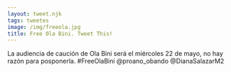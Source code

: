 ```yaml
---
layout: tweet.njk
tags: tweetes
image: /img/freeola.jpg
title: Free Ola Bini. Tweet This!
---
```

La audiencia de caución de Ola Bini será el miércoles 22 de mayo, no hay razón para posponerla. #FreeOlaBini @proano_obando @DianaSalazarM2
